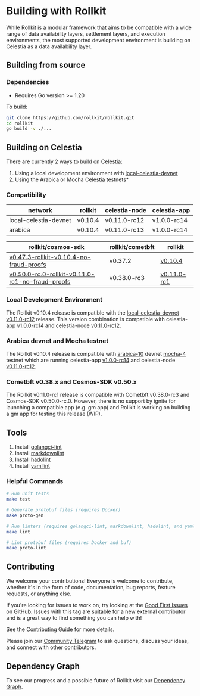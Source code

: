 # Building with Rollkit

While Rollkit is a modular framework that aims to be compatible with
a wide range of data availability layers, settlement layers, and
execution environments, the most supported development environment
is building on Celestia as a data availability layer.

## Building from source

### Dependencies

* Requires Go version >= 1.20

To build:

```sh
git clone https://github.com/rollkit/rollkit.git
cd rollkit 
go build -v ./...
```

## Building on Celestia

There are currently 2 ways to build on Celestia:

1. Using a local development environment with [local-celestia-devnet](https://github.com/rollkit/local-celestia-devnet)
2. Using the Arabica or Mocha Celestia testnets*

### Compatibility

| network               | rollkit    | celestia-node | celestia-app |
|-----------------------|------------|---------------|--------------|
| local-celestia-devnet | v0.10.4     | v0.11.0-rc12   | v1.0.0-rc14   |
| arabica               | v0.10.4     | v0.11.0-rc13   | v1.0.0-rc14   |

| rollkit/cosmos-sdk                          | rollkit/cometbft                   | rollkit    |
|---------------------------------------------|------------------------------------|------------|
| [v0.47.3-rollkit-v0.10.4-no-fraud-proofs](https://github.com/rollkit/cosmos-sdk/releases/tag/v0.47.3-rollkit-v0.10.4-no-fraud-proofs)     | v0.37.2 | [v0.10.4](https://github.com/rollkit/rollkit/releases/tag/v0.10.4)     |
| [v0.50.0-rc.0-rollkit-v0.11.0-rc1-no-fraud-proofs](https://github.com/rollkit/cosmos-sdk/releases/tag/v0.50.0-rc.0-rollkit-v0.11.0-rc1-no-fraud-proofs)     | v0.38.0-rc3 | [v0.11.0-rc1](https://github.com/rollkit/rollkit/releases/tag/v0.11.0-rc1)     |

### Local Development Environment

The Rollkit v0.10.4 release is compatible with the
[local-celestia-devnet](https://github.com/rollkit/local-celestia-devnet) [v0.11.0-rc12](https://github.com/rollkit/local-celestia-devnet/releases/tag/v0.11.0-rc12)
release. This version combination is compatible with celestia-app
[v1.0.0-rc14](https://github.com/celestiaorg/celestia-app/releases/tag/v1.0.0-rc14)
and celestia-node
[v0.11.0-rc12](https://github.com/celestiaorg/celestia-node/releases/tag/v0.11.0-rc8).

### Arabica devnet and Mocha testnet

The Rollkit v0.10.4 release is compatible with
[arabica-10](https://docs.celestia.org/nodes/arabica-devnet/) devnet
[mocha-4](https://docs.celestia.org/nodes/mocha-testnet/) testnet which are running
celestia-app
[v1.0.0-rc14](https://github.com/celestiaorg/celestia-app/releases/tag/v1.0.0-rc14)
and celestia-node
[v0.11.0-rc12](https://github.com/celestiaorg/celestia-node/releases/tag/v0.11.0-rc8).

### Cometbft v0.38.x and Cosmos-SDK v0.50.x

The Rollkit v0.11.0-rc1 release is compatible with Cometbft v0.38.0-rc3 and Cosmos-SDK v0.50.0-rc.0. However, there is no support by ignite for launching a compatible app (e.g. gm app) and Rollkit is working on building a gm app for testing this release (WIP).

## Tools

1. Install [golangci-lint](https://golangci-lint.run/usage/install/)
2. Install [markdownlint](https://github.com/DavidAnson/markdownlint)
3. Install [hadolint](https://github.com/hadolint/hadolint)
4. Install [yamllint](https://yamllint.readthedocs.io/en/stable/quickstart.html)

### Helpful Commands

```sh
# Run unit tests
make test

# Generate protobuf files (requires Docker)
make proto-gen

# Run linters (requires golangci-lint, markdownlint, hadolint, and yamllint)
make lint

# Lint protobuf files (requires Docker and buf)
make proto-lint
```

## Contributing

We welcome your contributions! Everyone is welcome to contribute,
whether it's in the form of code,
documentation, bug reports, feature requests, or anything else.

If you're looking for issues to work on, try looking at the
[Good First Issues](https://github.com/rollkit/rollkit/issues?q=is%3Aissue+is%3Aopen+label%3A%22good+first+issue%22) on GitHub.
Issues with this tag are suitable for a new external contributor
and is a great way to find something you can help with!

See the [Contributing Guide](https://github.com/rollkit/rollkit/tree/main/CONTRIBUTING.md) for more details.

Please join our [Community Telegram](https://t.me/rollkit)
to ask questions, discuss your ideas, and connect with other contributors.

## Dependency Graph

To see our progress and a possible future of Rollkit visit our
[Dependency Graph](https://github.com/rollkit/rollkit/tree/main/docs/specification/rollkit-dependency-graph.md).

